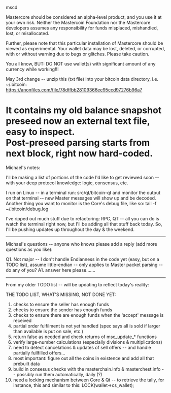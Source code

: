 mscd

Mastercore should be considered an alpha-level product, and you use it at your own risk.  Neither the Mastercoin Foundation nor the Mastercore developers assumes any responsibility for funds misplaced, mishandled, lost, or misallocated.

Further, please note that this particular installation of Mastercore should be viewed as experimental.  Your wallet data may be lost, deleted, or corrupted, with or without warning due to bugs or glitches. Please take caution.

You all know, BUT: DO NOT use wallet(s) with significant amount of any currency while working!!!

May 3rd change -- unzip this (txt file) into your bitcoin data directory, i.e. ~/.bitcoin:  
https://anonfiles.com/file/78dffbb28109366ee95ccd97276b96a7

It contains my old balance snapshot preseed now an external text file, easy to inspect.  
Post-preseed parsing starts from next block, right now hard-coded.
=======================================================================================  

Michael's notes:

I'll be making a list of portions of the code I'd like to get reviewed soon -- with your deep protocol knowledge: logic, consensus, etc.

I run on Linux -- in a terminal run: src/qt/bitcoin-qt and monitor the output on that terminal -- new Master messages will show up and be decoded.
Another thing you want to monitor is the Core's debug file, like so: tail -f ~/.bitcoin/debug.log

I've ripped out much stuff due to refactoring: RPC, QT -- all you can do is watch the terminal right now, but I'll be adding all that stuff back today.
So, I'll be pushing updates up throughout the day & the weekend.

----------------------------------------------------------------
Michael's questions -- anyone who knows please add a reply (add more questions as you like):

 Q1. Not major -- I don't handle Endianness in the code yet (easy, but on a TODO list), assume little-endian -- only applies to Master packet parsing -- do any of you?
 A1. answer here please.......

----------------------------------------------------------------
From my older TODO list -- will be updating to reflect today's reality:

 THE TODO LIST, WHAT'S MISSING, NOT DONE YET:  
  1) checks to ensure the seller has enough funds  
  2) checks to ensure the sender has enough funds  
  3) checks to ensure there are enough funds when the 'accept' message is received  
  4) partial order fulfilment is not yet handled (spec says all is sold if larger than available is put on sale, etc.)  
  5) return false as needed and check returns of msc_update_* functions  
  6) verify large-number calculations (especially divisions & multiplications)  
  7) need to detect cancelations & updates of sell offers -- and handle partially fullfilled offers...  
  8) most important: figure out all the coins in existence and add all that prebuilt data  
  9) build in consesus checks with the masterchain.info & masterchest.info -- possibly run them automatically, daily (?)  
 10) need a locking mechanism between Core & Qt -- to retrieve the tally, for instance, this and similar to this: LOCK(wallet->cs_wallet);



